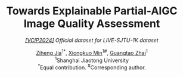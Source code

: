 <div align="center">
    
    


<h1>Towards Explainable Partial-AIGC Image Quality Assessment</h1>

_<a href="https://ieeexplore.ieee.org/abstract/document/10849855" target="_blank">[VCIP2024]</a> Official dataset for LIVE-SJTU-1K dataset_

  <div>
      <a href="https://github.com/2022qjy" target="_blank">Ziheng Jia</a><sup>1</sup><sup>*</sup>,
      <a href="https://scholar.google.com/citations?user=91sjuWIAAAAJ&hl=zh-CN&oi=ao" target="_blank">Xiongkuo Min</a><sup>1</sup><sup>#</sup>,
      <a href="https://ee.sjtu.edu.cn/en/FacultyDetail.aspx?id=24&infoid=153&flag=153" target="_blank">Guangtao Zhai</a><sup>1</sup>  
  </div>

  <div>
  <sup>1</sup>Shanghai Jiaotong University
       </div>   
 <div>
<sup>*</sup>Equal contribution. <sup>#</sup>Corresponding author. 
   </div>
